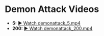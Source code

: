 # Demon Attack Videos

- **5:** <a href="https://lxmdrgl.github.io/CSCI-166/demonattack_5.mp4" target="_blank">▶ Watch demonattack_5.mp4</a>
- **200:** <a href="https://lxmdrgl.github.io/CSCI-166/demonattack_200.mp4" target="_blank">▶ Watch demonattack_200.mp4</a>
